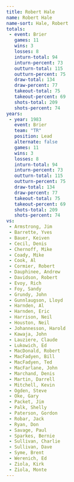 ```yaml
---
title: Robert Hale
name: Robert Hale
name-sort: Hale, Robert
totals:
 - event: Brier
   games: 11
   wins: 3
   losses: 8
   inturn-total: 94
   inturn-percent: 73
   outturn-total: 115
   outturn-percent: 75
   draw-total: 134
   draw-percent: 77
   takeout-total: 75
   takeout-percent: 69
   shots-total: 209
   shots-percent: 74
years:
 - year: 1983
   event: Brier
   team: "TR"
   position: Lead
   alternate: false
   games: 11
   wins: 3
   losses: 8
   inturn-total: 94
   inturn-percent: 73
   outturn-total: 115
   outturn-percent: 75
   draw-total: 134
   draw-percent: 77
   takeout-total: 75
   takeout-percent: 69
   shots-total: 209
   shots-percent: 74
vs:
 - Armstrong, Jim
 - Barrette, Yves
 - Bauer, Keiven
 - Cecil, Denis
 - Chernoff, Mike
 - Coady, Mike
 - Cook, Al
 - Cormier, Robert
 - Dauphinee, Andrew
 - Davidson, Robert
 - Evoy, Rich
 - Foy, Sandy
 - Grundy, John
 - Gunnlaugson, Lloyd
 - Harnden, Al
 - Harnden, Eric
 - Harrison, Neil
 - Houston, Neil
 - Johannesson, Harold
 - Kawaja, John
 - Lauziere, Claude
 - Lukowich, Ed
 - MacDonald, Robert
 - MacFadyen, Bill
 - MacFadyen, Ted
 - MacFarlane, John
 - Marchand, Denis
 - Martin, Darrell
 - Mitchell, Kevin
 - Ogden, Steve
 - Oke, Gary
 - Packet, Jim
 - Palk, Shelly
 - Paterson, Gordon
 - Robar, Jack
 - Ryan, Don
 - Savage, Paul
 - Sparkes, Bernie
 - Sullivan, Charlie
 - Sullivan, Dave
 - Syme, Brent
 - Werenich, Ed
 - Ziola, Kirk
 - Ziola, Monte
---
```

